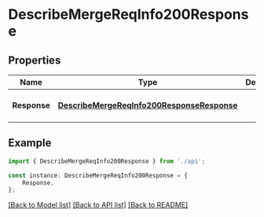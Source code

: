 # DescribeMergeReqInfo200Response


## Properties

Name | Type | Description | Notes
------------ | ------------- | ------------- | -------------
**Response** | [**DescribeMergeReqInfo200ResponseResponse**](DescribeMergeReqInfo200ResponseResponse.md) |  | [optional] [default to undefined]

## Example

```typescript
import { DescribeMergeReqInfo200Response } from './api';

const instance: DescribeMergeReqInfo200Response = {
    Response,
};
```

[[Back to Model list]](../README.md#documentation-for-models) [[Back to API list]](../README.md#documentation-for-api-endpoints) [[Back to README]](../README.md)
